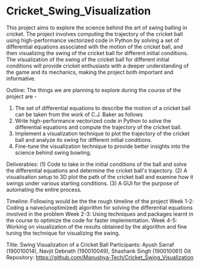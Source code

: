 # Cricket_Swing_Visualization

This project aims to explore the science behind the art of swing balling in cricket. The project involves computing the trajectory of the cricket ball using high-performance vectorized code in Python by solving a set of differential equations associated with the motion of the cricket ball, and then visualizing the swing of the cricket ball for different initial conditions. The visualization of the swing of the cricket ball for different initial conditions will provide cricket enthusiasts with a deeper understanding of the game and its mechanics, making the project both important and informative.

Outline: The things we are planning to explore during the course of the project are - 
1. The set of differential equations to describe the motion of a cricket ball can be taken from the work of C.J. Baker as follows
2. Write high-performance vectorized code in Python to solve the differential equations and compute the trajectory of the cricket ball.
3. Implement a visualization technique to plot the trajectory of the cricket ball and analyze its swing for different initial conditions.
4. Fine-tune the visualization technique to provide better insights into the science behind swing bowling.

Deliverables:
(1) Code to take in the initial conditions of the ball and solve the differential equations and determine the cricket ball's trajectory. 
(2) A visualisation setup to 3D plot the path of the cricket ball and examine how it swings under various starting conditions. 
(3) A GUI for the purpose of automating the entire process.

Timeline: Following would be the the rough timeline of the project
Week 1-2: Coding a naive(unoptimized) algorithm for solving the differential equations involved in the problem
Week 2-3: Using techniques and packages learnt in the course to optimize the code for faster implementation.
Week 4-5: Working on visualization of the results obtained by the algorithm and fine tuning the technique for visualizing the swing.

Title: Swing Visualization of a Cricket Ball
Participants: Ayush Sarraf (190010014), Navjit Debnath (190010049), Shashank Singh (190010061)
Git Repository: https://github.com/Manushya-Tech/Cricket_Swing_Visualization
